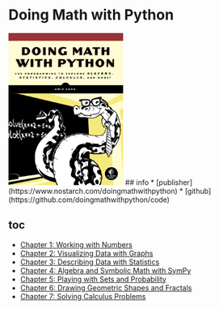 # Doing Math with Python

<!-- toc orderedList:0 depthFrom:1 depthTo:6 -->
<!-- tocstop -->
<img src="cover.png" alt="" height="300">
## info
* [publisher](https://www.nostarch.com/doingmathwithpython)
* [github](https://github.com/doingmathwithpython/code)

## toc
* [Chapter 1: Working with Numbers](Ch01_Working_with_Numbers.md)
* [Chapter 2: Visualizing Data with Graphs](Ch02_Visualizing_Data_with_Graphs.md)
* [Chapter 3: Describing Data with Statistics](Ch03_Describing_Data_with_Statistics.md)
* [Chapter 4: Algebra and Symbolic Math with SymPy](Ch04_Algebra_and_Symbolic_Math_with_SymPy.md)
* [Chapter 5: Playing with Sets and Probability](Ch05_Playing_with_Sets_and_Probability.md)
* [Chapter 6: Drawing Geometric Shapes and Fractals](Ch06_Drawing_Geometric_Shapes_and_Fractals.md)
* [Chapter 7: Solving Calculus Problems](Ch07_Solving_Calculus_Problems.md)